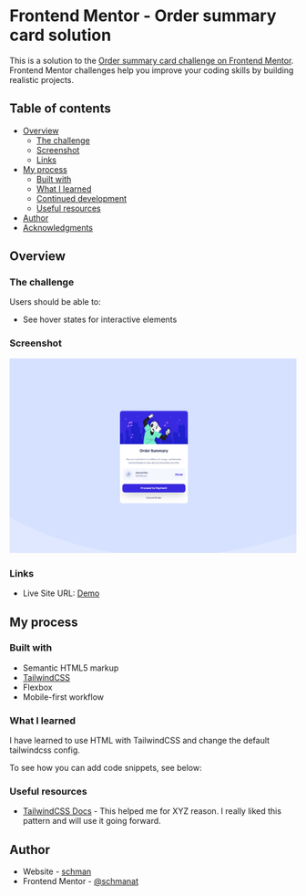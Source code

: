 # Frontend Mentor - Order summary card solution

This is a solution to the [Order summary card challenge on Frontend Mentor](https://www.frontendmentor.io/challenges/order-summary-component-QlPmajDUj). Frontend Mentor challenges help you improve your coding skills by building realistic projects.

## Table of contents

- [Overview](#overview)
  - [The challenge](#the-challenge)
  - [Screenshot](#screenshot)
  - [Links](#links)
- [My process](#my-process)
  - [Built with](#built-with)
  - [What I learned](#what-i-learned)
  - [Continued development](#continued-development)
  - [Useful resources](#useful-resources)
- [Author](#author)
- [Acknowledgments](#acknowledgments)

## Overview

### The challenge

Users should be able to:

- See hover states for interactive elements

### Screenshot

![](./screenshot.png)

### Links

- Live Site URL: [Demo](https://frontendmentor-io-gtqx8jah0-schman.vercel.app/)

## My process

### Built with

- Semantic HTML5 markup
- [TailwindCSS](https://tailwindcss.com)
- Flexbox
- Mobile-first workflow

### What I learned

I have learned to use HTML with TailwindCSS and change the default tailwindcss config.

To see how you can add code snippets, see below:

### Useful resources

- [TailwindCSS Docs](https://tailwindcss.com/docs) - This helped me for XYZ reason. I really liked this pattern and will use it going forward.

## Author

- Website - [schman](https://schman.at)
- Frontend Mentor - [@schmanat](https://www.frontendmentor.io/profile/schmanat)
